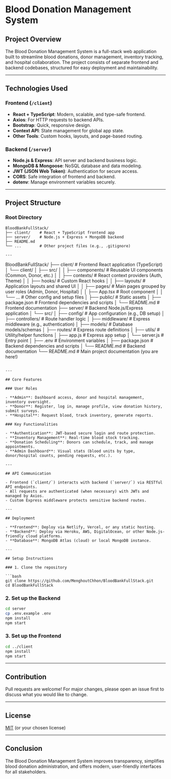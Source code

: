 
# Blood Donation Management System

## Project Overview

The Blood Donation Management System is a full-stack web application built to streamline blood donations, donor management, inventory tracking, and hospital collaboration. The project consists of separate frontend and backend codebases, structured for easy deployment and maintainability.

---

## Technologies Used

### Frontend (`/client`)

- **React + TypeScript**: Modern, scalable, and type-safe frontend.
- **Axios**: For HTTP requests to backend APIs.
- **Bootstrap**: Quick, responsive design.
- **Context API**: State management for global app state.
- **Other Tools**: Custom hooks, layouts, and page-based routing.

### Backend (`/server`)

- **Node.js & Express**: API server and backend business logic.
- **MongoDB & Mongoose**: NoSQL database and data modeling.
- **JWT (JSON Web Token)**: Authentication for secure access.
- **CORS**: Safe integration of frontend and backend.
- **dotenv**: Manage environment variables securely.

---

## Project Structure

### Root Directory

```
BloodBankFullStack/
├── client/    # React + TypeScript frontend app
├── server/    # Node.js + Express + MongoDB backend
├── README.md
└── ...        # Other project files (e.g., .gitignore)

---

```
BloodBankFullStack/
├── client/                # Frontend React application (TypeScript)
│   └── client/
│       ├── src/
│       │   ├── components/        # Reusable UI components (Common, Donor, etc.)
│       │   ├── contexts/          # React context providers (Auth, Theme)
│       │   ├── hooks/             # Custom React hooks
│       │   ├── layouts/           # Application layouts and shared UI
│       │   ├── pages/             # Main pages grouped by user roles (Admin, Donor, Hospital)
│       │   ├── App.tsx            # Root component
│       │   └── ...                # Other config and setup files
│       ├── public/                # Static assets
│       ├── package.json           # Frontend dependencies and scripts
│       └── README.md              # Frontend documentation
├── server/                # Backend Node.js/Express application
│   └── src/
│       ├── config/               # App configuration (e.g., DB setup)
│       ├── controllers/          # Route handler logic
│       ├── middleware/           # Express middleware (e.g., authentication)
│       ├── models/               # Database models/schemas
│       ├── routes/               # Express route definitions
│       ├── utils/                # Utility/helper functions
│       ├── app.js                # Express app setup
│       └── server.js             # Entry point
│   ├── .env                      # Environment variables
│   ├── package.json              # Backend dependencies and scripts
│   └── README.md                 # Backend documentation
└── README.md                # Main project documentation (you are here!)
```

---

## Core Features

### User Roles

- **Admin**: Dashboard access, donor and hospital management, inventory oversight.
- **Donor**: Register, log in, manage profile, view donation history, submit surveys.
- **Hospital**: Request blood, track inventory, generate reports.

### Key Functionalities

- **Authentication**: JWT-based secure login and route protection.
- **Inventory Management**: Real-time blood stock tracking.
- **Donation Scheduling**: Donors can schedule, track, and manage appointments.
- **Admin Dashboard**: Visual stats (blood units by type, donor/hospital counts, pending requests, etc.).

---

## API Communication

- Frontend (`client/`) interacts with backend (`server/`) via RESTful API endpoints.
- All requests are authenticated (when necessary) with JWTs and managed by Axios.
- Custom Express middleware protects sensitive backend routes.

---

## Deployment

- **Frontend**: Deploy via Netlify, Vercel, or any static hosting.
- **Backend**: Deploy via Heroku, AWS, DigitalOcean, or other Node.js-friendly cloud platforms.
- **Database**: MongoDB Atlas (cloud) or local MongoDB instance.

---

## Setup Instructions

### 1. Clone the repository

```bash
git clone https://github.com/MenghoutChhon/BloodBankFullStack.git
cd BloodBankFullStack
```

### 2. Set up the Backend

```bash
cd server
cp .env.example .env
npm install
npm start
```

### 3. Set up the Frontend

```bash
cd ../client
npm install
npm start
```

---

## Contribution

Pull requests are welcome! For major changes, please open an issue first to discuss what you would like to change.

---

## License

[MIT](LICENSE) (or your chosen license)

---

## Conclusion

The Blood Donation Management System improves transparency, simplifies blood donation administration, and offers modern, user-friendly interfaces for all stakeholders.
